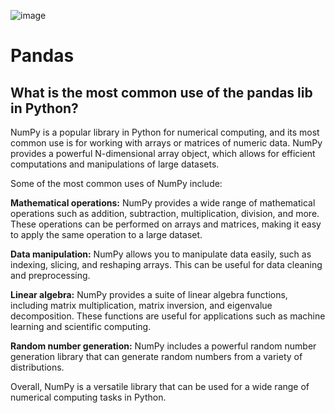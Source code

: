 ![image](https://user-images.githubusercontent.com/1257048/227631946-29850668-5df2-4a80-a061-02806b5c2504.png)

# Pandas

## What is the most common use of the pandas lib in Python? 


NumPy is a popular library in Python for numerical computing, and its most 
common use is for working with arrays or matrices of numeric data. NumPy 
provides a powerful N-dimensional array object, which allows for efficient 
computations and manipulations of large datasets. 

Some of the most common uses of NumPy include: 

**Mathematical operations:** NumPy provides a wide range of mathematical 
operations such as addition, subtraction, multiplication, division, and more. 
These operations can be performed on arrays and matrices, making it easy to 
apply the same operation to a large dataset. 

**Data manipulation:** NumPy allows you to manipulate data easily, such as 
indexing, slicing, and reshaping arrays. This can be useful for data cleaning 
and preprocessing. 

**Linear algebra:** NumPy provides a suite of linear algebra functions, including 
matrix multiplication, matrix inversion, and eigenvalue decomposition. These 
functions are useful for applications such as machine learning and scientific 
computing. 

**Random number generation:** NumPy includes a powerful random number generation 
library that can generate random numbers from a variety of distributions. 

Overall, NumPy is a versatile library that can be used for a wide range of 
numerical computing tasks in Python.



